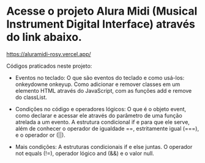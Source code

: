 # Acesse o projeto Alura Midi (Musical Instrument Digital Interface) através do link abaixo.
https://aluramidi-rosy.vercel.app/

Códigos praticados neste projeto:
- Eventos no teclado:
O que são eventos do teclado e como usá-los: onkeydowne onkeyup. Como adicionar e remover classes em um elemento HTML através do JavaScript, com as funções add e remove do classList.

- Condições no código e operadores lógicos:
O que é o objeto event, como declarar e acessar ele através do parâmetro de uma função atrelada a um evento. A estrutura condicional if e para que ele serve, além de conhecer o operador de igualdade ==, estritamente igual (===), e o operador or (||).

- Mais condições:
A estruturas condicionais if e else juntas. O operador not equals (!=), operador lógico and (&&) e o valor null.